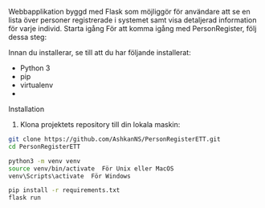 Webbapplikation byggd med Flask som möjliggör för användare att se en lista över personer registrerade i systemet samt visa detaljerad information för varje individ.
Starta igång
För att komma igång med PersonRegister, följ dessa steg:

Innan du installerar, se till att du har följande installerat:
- Python 3
- pip
- virtualenv
- 
Installation
1. Klona projektets repository till din lokala maskin:
```bash
git clone https://github.com/AshkanNS/PersonRegisterETT.git
cd PersonRegisterETT

python3 -m venv venv
source venv/bin/activate  För Unix eller MacOS
venv\Scripts\activate  För Windows

pip install -r requirements.txt
flask run
